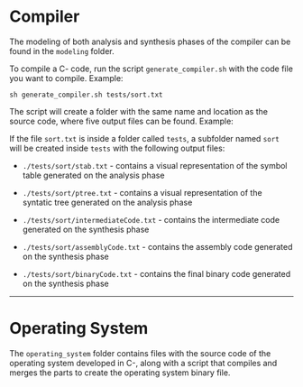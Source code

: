# Compiler

The modeling of both analysis and synthesis phases of the compiler can be found in the `modeling` folder.

To compile a C- code, run the script `generate_compiler.sh` with the code file you want to compile. Example:

```
sh generate_compiler.sh tests/sort.txt
```

The script will create a folder with the same name and location as the source code, where five output files can be found. Example:

If the file `sort.txt` is inside a folder called `tests`, a subfolder named `sort` will be created inside `tests` with the following output files:

- `./tests/sort/stab.txt` - contains a visual representation of the symbol table generated on the analysis phase

- `./tests/sort/ptree.txt` - contains a visual representation of the syntatic tree generated on the analysis phase

- `./tests/sort/intermediateCode.txt` - contains the intermediate code generated on the synthesis phase

- `./tests/sort/assemblyCode.txt` - contains the assembly code generated on the synthesis phase

- `./tests/sort/binaryCode.txt` - contains the final binary code generated on the synthesis phase

---

# Operating System

The `operating_system` folder contains files with the source code of the operating system developed in C-, along with a script that compiles and merges the parts to create the operating system binary file.
